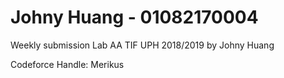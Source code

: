 # Johny Huang - 01082170004
Weekly submission Lab AA TIF UPH 2018/2019 by Johny Huang


Codeforce Handle: Merikus




